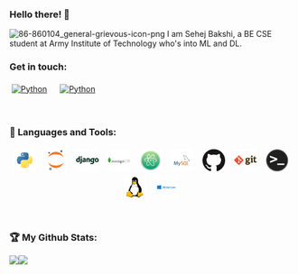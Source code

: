 ### Hello there! 👋 
![86-860104_general-grievous-icon-png](https://user-images.githubusercontent.com/52279659/97475061-cb238180-1972-11eb-8e6c-3245f5c32b8a.png)
I am Sehej Bakshi, a BE CSE student at Army Institute of Technology who's into ML and DL.

### Get in touch:

<!--
[<img align="left" alt="SehejBakshi" width="40px" src="https://raw.githubusercontent.com/iconic/open-iconic/master/svg/globe.svg" />][website]
[<img align="left" alt="SehejBakshi | LinkedIn" width="40px" src="https://cdn.jsdelivr.net/npm/simple-icons@v3/icons/linkedin.svg" />][linkedin]
[<img align="left" alt="SehejBakshi | Mail" width="40px" src="https://cdn.jsdelivr.net/npm/simple-icons@v3/icons/gmail.svg" />][mail]
-->

<p align="left">
  <a href="https://www.linkedin.com/in/sehej-bakshi-35318a173/" target="_blank" rel="noopener noreferrer"> <img src="https://cdn.jsdelivr.net/npm/simple-icons@v3/icons/linkedin.svg" alt="Python" height="30" style="vertical-align:top; margin:4px"></a> &ensp; 
 <a href="mailto:sehej.bakshi@yahoo.in"> <img src="https://cdn.jsdelivr.net/npm/simple-icons@v3/icons/gmail.svg" alt="Python" height="30" style="vertical-align:top; margin:4px"></a>
</p>

<br />


### 🧰 Languages and Tools:
<p align="center">
<img src="https://raw.githubusercontent.com/github/explore/80688e429a7d4ef2fca1e82350fe8e3517d3494d/topics/python/python.png" alt="Python" height="40" style="vertical-align:top; margin:4px">&nbsp;
  <img src="https://raw.githubusercontent.com/github/explore/80688e429a7d4ef2fca1e82350fe8e3517d3494d/topics/jupyter-notebook/jupyter-notebook.png" alt="Python" height="40" style="vertical-align:top; margin:4px">&nbsp;
<img src="https://raw.githubusercontent.com/github/explore/80688e429a7d4ef2fca1e82350fe8e3517d3494d/topics/django/django.png" alt="Python" height="40" style="vertical-align:top; margin:4px">&nbsp;
<img src="https://raw.githubusercontent.com/github/explore/80688e429a7d4ef2fca1e82350fe8e3517d3494d/topics/mongodb/mongodb.png" alt="Javascript" height="40" style="vertical-align:top; margin:4px">&nbsp;
<img src="https://raw.githubusercontent.com/github/explore/80688e429a7d4ef2fca1e82350fe8e3517d3494d/topics/atom/atom.png" alt="VS Code" height="40" style="vertical-align:top; margin:4px">&nbsp;
<img src="https://raw.githubusercontent.com/github/explore/80688e429a7d4ef2fca1e82350fe8e3517d3494d/topics/mysql/mysql.png" alt="MySQL" height="40" style="vertical-align:top; margin:4px">&nbsp;
<img src="https://raw.githubusercontent.com/github/explore/78df643247d429f6cc873026c0622819ad797942/topics/github/github.png" alt="Github" height="40" style="vertical-align:top; margin:4px">&nbsp;
<img src="https://raw.githubusercontent.com/github/explore/80688e429a7d4ef2fca1e82350fe8e3517d3494d/topics/git/git.png" alt="Git" height="40" style="vertical-align:top; margin:4px">&nbsp;
<img src="https://raw.githubusercontent.com/github/explore/80688e429a7d4ef2fca1e82350fe8e3517d3494d/topics/terminal/terminal.png" alt="Terminal" height="40" style="vertical-align:top; margin:4px">&nbsp;
<img src="https://raw.githubusercontent.com/github/explore/80688e429a7d4ef2fca1e82350fe8e3517d3494d/topics/linux/linux.png" alt="Linux" height="40" style="vertical-align:top; margin:4px" alt="Windows" height="40" style="vertical-align:top; margin:4px">&nbsp;
<img src="https://raw.githubusercontent.com/github/explore/80688e429a7d4ef2fca1e82350fe8e3517d3494d/topics/windows/windows.png" alt="Windows" height="40" style="vertical-align:top; margin:4px">&nbsp;

</p>

<br />


### :trophy: My Github Stats:

<!--
![GitHub stats](https://readme-stats-cfgj2cxdy.vercel.app/api?username=SehejBakshi&count_private=true&show_icons=true&theme=tokyonight)
![Top Langs](https://readme-stats-cfgj2cxdy.vercel.app/api/top-langs/?username=SehejBakshi&hide=php&theme=tokyonight)
-->
<div>
<a href="https://readme-stats-cfgj2cxdy.vercel.app/api?username=SehejBakshi&count_private=true&show_icons=true&theme=tokyonight">
  <img  align="left" src="https://readme-stats-cfgj2cxdy.vercel.app/api?username=SehejBakshi&count_private=true&show_icons=true&theme=tokyonight" />
</a>
<a href="https://readme-stats-cfgj2cxdy.vercel.app/api/top-langs/?username=SehejBakshi&hide=php&theme=tokyonight">
  <img align="left" src="https://readme-stats-cfgj2cxdy.vercel.app/api/top-langs/?username=SehejBakshi&hide=php&theme=tokyonight" />
</a>
</div>



[linkedin]: https://www.linkedin.com/in/sehej-bakshi-35318a173/
[mail]: mailto:sehej.bakshi@yahoo.in
